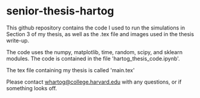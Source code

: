 # senior-thesis-hartog

This github repository contains the code I used to run the simulations in Section 3 of my thesis, as well as the .tex file and images used in the thesis write-up.

The code uses the numpy, matplotlib, time, random, scipy, and sklearn modules. The code is contained in the file 'hartog_thesis_code.ipynb'.

The tex file containing my thesis is called 'main.tex'

Please contact whartog@college.harvard.edu with any questions, or if something looks off.
